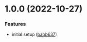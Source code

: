 # 1.0.0 (2022-10-27)


### Features

* initial setup ([babb637](https://github.com/joelcabagua/sample-semantic/commit/babb637c9c57e3cf1ed261abe57ca712b0f74875))

